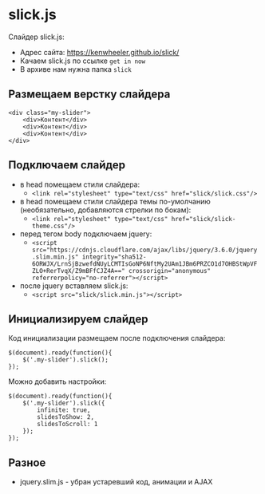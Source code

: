 # slick.js
Слайдер slick.js:
- Адрес сайта: https://kenwheeler.github.io/slick/
- Качаем slick.js по ссылке `get in now`
- В архиве нам нужна папка `slick`

## Размещаем верстку слайдера

    <div class="my-slider">
        <div>Контент</div>
        <div>Контент</div>
        <div>Контент</div>
    </div>

## Подключаем слайдер
- в head помещаем стили слайдера:
    - `<link rel="stylesheet" type="text/css" href="slick/slick.css"/>`
- в head помещаем стили слайдера темы по-умолчанию (необязательно, добавляются стрелки по бокам):
    - `<link rel="stylesheet" type="text/css" href="slick/slick-theme.css"/>`
- перед тегом body подключаем jquery:
    - `<script src="https://cdnjs.cloudflare.com/ajax/libs/jquery/3.6.0/jquery.slim.min.js" integrity="sha512-6ORWJX/LrnSjBzwefdNUyLCMTIsGoNP6NftMy2UAm1JBm6PRZCO1d7OHBStWpVFZLO+RerTvqX/Z9mBFfCJZ4A==" crossorigin="anonymous" referrerpolicy="no-referrer"></script>`
- после jquery вставляем slick.js:
    - `<script src="slick/slick.min.js"></script>`

## Инициализируем слайдер
Код инициализации размещаем после подключения слайдера:

    $(document).ready(function(){
        $('.my-slider').slick();
    });

Можно добавить настройки:

    $(document).ready(function(){
        $('.my-slider').slick({
            infinite: true,
            slidesToShow: 2,
            slidesToScroll: 1
        });
    });

## Разное
- jquery.slim.js - убран устаревший код, анимации и AJAX

